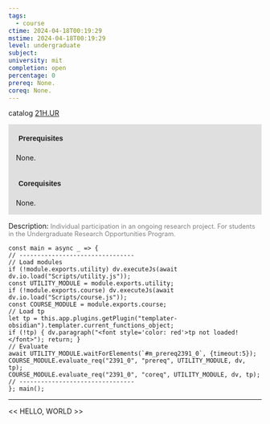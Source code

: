 ```yaml
---
tags:
  - course
ctime: 2024-04-18T00:19:29
mstime: 2024-04-18T00:19:29
level: undergraduate
subject: 
university: mit
completion: open
percentage: 0
prereq: None.
coreq: None.
---
```


catalog [21H.UR](http://student.mit.edu/catalog/m21Hb.html#21H.UR)

<span style="display: block; padding: 15px; background-color: rgb(100, 100, 100, 0.2);"><font id="m_prereq2391_0" style="display: block; font-family: Arial, sans-serif; font-weight: bold; padding: 5px">Prerequisites</font><br><span id="prereq2391_0">None.</span></span>
<span style="display: block; padding: 15px; background-color: rgb(100, 100, 100, 0.2);"><font id="m_coreq2391_0" style="display: block; font-family: Arial, sans-serif; font-weight: bold; padding: 5px">Corequisites</font><br><span id="coreq2391_0">None.</span></span>

<font style="">Description:</font>
<font style="color: grey; font-size: 0.8rem;">Individual participation in an ongoing research project. For students in the Undergraduate Research Opportunities Program.</font>

```dataviewjs
const main = async _ => {
// --------------------------------
// Load modules
if (!module.exports.utility) dv.executeJs(await dv.io.load("Scripts/utility.js"));
const UTILITY_MODULE = module.exports.utility;
if (!module.exports.course) dv.executeJs(await dv.io.load("Scripts/course.js"));
const COURSE_MODULE = module.exports.course;
// Load tp
let tp = this.app.plugins.getPlugin("templater-obsidian").templater.current_functions_object;
if (!tp) { dv.paragraph("<font style='color: red'>tp not loaded!</font>"); return; }
// Evaluate
await UTILITY_MODULE.waitForElements(`#m_prereq2391_0`, {timeout:5});
COURSE_MODULE.evaluate_req("2391_0", "prereq", UTILITY_MODULE, dv, tp);
COURSE_MODULE.evaluate_req("2391_0", "coreq", UTILITY_MODULE, dv, tp);
// --------------------------------
}; main();
```

---

<< HELLO, WORLD >>
